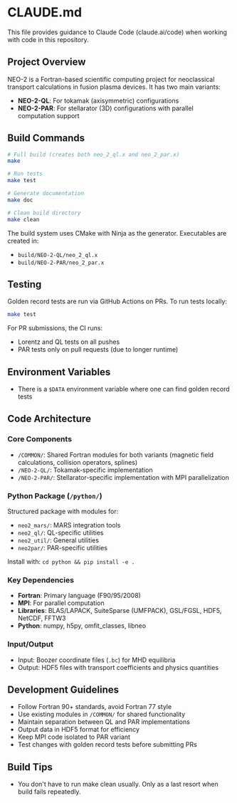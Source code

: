 # CLAUDE.md

This file provides guidance to Claude Code (claude.ai/code) when working with code in this repository.

## Project Overview

NEO-2 is a Fortran-based scientific computing project for neoclassical transport calculations in fusion plasma devices. It has two main variants:
- **NEO-2-QL**: For tokamak (axisymmetric) configurations
- **NEO-2-PAR**: For stellarator (3D) configurations with parallel computation support

## Build Commands

```bash
# Full build (creates both neo_2_ql.x and neo_2_par.x)
make

# Run tests
make test

# Generate documentation
make doc

# Clean build directory
make clean
```

The build system uses CMake with Ninja as the generator. Executables are created in:
- `build/NEO-2-QL/neo_2_ql.x`
- `build/NEO-2-PAR/neo_2_par.x`

## Testing

Golden record tests are run via GitHub Actions on PRs. To run tests locally:
```bash
make test
```

For PR submissions, the CI runs:
- Lorentz and QL tests on all pushes
- PAR tests only on pull requests (due to longer runtime)

## Environment Variables

- There is a `$DATA` environment variable where one can find golden record tests

## Code Architecture

### Core Components
- `/COMMON/`: Shared Fortran modules for both variants (magnetic field calculations, collision operators, splines)
- `/NEO-2-QL/`: Tokamak-specific implementation
- `/NEO-2-PAR/`: Stellarator-specific implementation with MPI parallelization

### Python Package (`/python/`)
Structured package with modules for:
- `neo2_mars/`: MARS integration tools
- `neo2_ql/`: QL-specific utilities
- `neo2_util/`: General utilities
- `neo2par/`: PAR-specific utilities

Install with: `cd python && pip install -e .`

### Key Dependencies
- **Fortran**: Primary language (F90/95/2008)
- **MPI**: For parallel computation
- **Libraries**: BLAS/LAPACK, SuiteSparse (UMFPACK), GSL/FGSL, HDF5, NetCDF, FFTW3
- **Python**: numpy, h5py, omfit_classes, libneo

### Input/Output
- Input: Boozer coordinate files (`.bc`) for MHD equilibria
- Output: HDF5 files with transport coefficients and physics quantities

## Development Guidelines

- Follow Fortran 90+ standards, avoid Fortran 77 style
- Use existing modules in `/COMMON/` for shared functionality
- Maintain separation between QL and PAR implementations
- Output data in HDF5 format for efficiency
- Keep MPI code isolated to PAR variant
- Test changes with golden record tests before submitting PRs

## Build Tips
- You don't have to run make clean usually. Only as a last resort when build fails repeatedly.